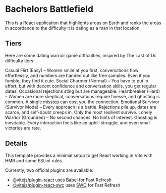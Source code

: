 # Bachelors Battlefield

This is a React application that highlights areas on Earth and ranks the areas in accordance to the difficulty it is dating as a man in that location.

## Tiers
Here are some dating warrior game difficulties, inspired by The Last of Us difficulty tiers:

Casual Flirt (Easy) – Women smile at you first, conversations flow effortlessly, and numbers are handed out like free samples. Even if you fumble, they find it cute.
Social Charmer (Normal) – You have to put in effort, but with decent confidence and conversation skills, you get regular dates. Occasional rejections sting but are manageable.
Heartbreaker (Hard) – Women are more skeptical, conversations require finesse, and ghosting is common. A single misstep can cost you the connection.
Emotional Survivor (Survivor Mode) – Every approach is a battle. Rejections pile up, dates are scarce, and self-doubt creeps in. Only the most resilient survive.
Lonely Warrior (Grounded) – No second chances. No hints of interest. Ghosting is inevitable. Every interaction feels like an uphill struggle, and even small victories are rare.

## Details
This template provides a minimal setup to get React working in Vite with HMR and some ESLint rules.

Currently, two official plugins are available:

- [@vitejs/plugin-react](https://github.com/vitejs/vite-plugin-react/blob/main/packages/plugin-react/README.md) uses [Babel](https://babeljs.io/) for Fast Refresh
- [@vitejs/plugin-react-swc](https://github.com/vitejs/vite-plugin-react-swc) uses [SWC](https://swc.rs/) for Fast Refresh

